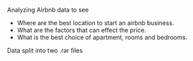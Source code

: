 Analyzing Airbnb data to see

* Where are the best location to start an airbnb business.
* What are the factors that can effect the price.
* What is the best choice of apartment, rooms and bedrooms.


Data split into two .rar files
